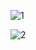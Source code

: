 ![1](https://github.com/user-attachments/assets/f33d3de4-28ad-48ae-ae64-7c2b46bee651)

![2](https://github.com/user-attachments/assets/0ac6366a-3d92-40f4-8cb4-882e8c789eca)
